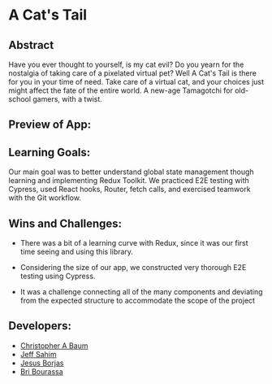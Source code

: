 # A Cat's Tail

## Abstract

Have you ever thought to yourself, is my cat evil? Do you yearn for the nostalgia of taking care of a pixelated virtual pet? Well A Cat's Tail is there for you in your time of need. Take care of a virtual cat, and your choices just might affect the fate of the entire world. A new-age Tamagotchi for old-school gamers, with a twist.

## Preview of App:


## Learning Goals:

Our main goal was to better understand global state management though learning and implementing Redux Toolkit. We practiced E2E testing with Cypress, used React hooks, Router, fetch calls, and exercised teamwork with the Git workflow.

## Wins and Challenges:

- There was a bit of a learning curve with Redux, since it was our first time seeing and using this library. 

- Considering the size of our app, we constructed very thorough E2E testing using Cypress. 

- It was a challenge connecting all of the many components and deviating from the expected structure to accommodate the scope of the project


## Developers:

- [Christopher A Baum](https://github.com/qrispi)
- [Jeff Sahim](https://github.com/jsahim)
- [Jesus Borjas](https://github.com/Jesusborjas006)
- [Bri Bourassa](https://github.com/BriBourassa)
